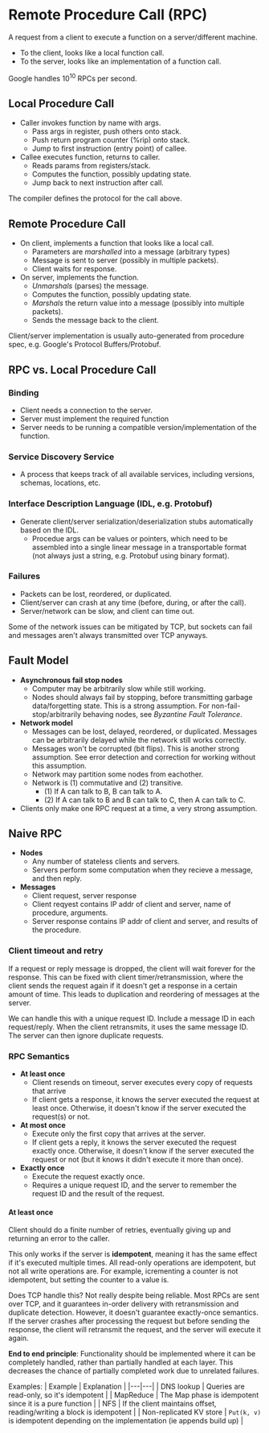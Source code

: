 # Remote Procedure Call (RPC)

A request from a client to execute a function on a server/different machine.
- To the client, looks like a local function call.
- To the server, looks like an implementation of a function call.

Google handles $10^{10}$ RPCs per second.

## Local Procedure Call

- Caller invokes function by name with args.
    - Pass args in register, push others onto stack.
    - Push return program counter (%rip) onto stack.
    - Jump to first instruction (entry point) of callee.
- Callee executes function, returns to caller.
    - Reads params from registers/stack.
    - Computes the function, possibly updating state.
    - Jump back to next instruction after call.

The compiler defines the protocol for the call above.

## Remote Procedure Call

- On client, implements a function that looks like a local call.
    - Parameters are *marshalled* into a message (arbitrary types)
    - Message is sent to server (possibly in multiple packets).
    - Client waits for response.
- On server, implements the function.
    - *Unmarshals* (parses) the message.
    - Computes the function, possibly updating state.
    - *Marshals* the return value into a message (possibly into multiple packets).
    - Sends the message back to the client.

Client/server implementation is usually auto-generated from procedure spec, e.g. Google's Protocol Buffers/Protobuf.

## RPC vs. Local Procedure Call

### Binding
- Client needs a connection to the server.
- Server must implement the required function
- Server needs to be running a compatible version/implementation of the function.

### Service Discovery Service
- A process that keeps track of all available services, including versions, schemas, locations, etc.

### Interface Description Language (IDL, e.g. Protobuf)
- Generate client/server serialization/deserialization stubs automatically based on the IDL.
    - Procedue args can be values or pointers, which need to be assembled into a single linear message in a transportable format (not always just a string, e.g. Protobuf using binary format).

### Failures

- Packets can be lost, reordered, or duplicated.
- Client/server can crash at any time (before, during, or after the call).
- Server/network can be slow, and client can time out.

Some of the network issues can be mitigated by TCP, but sockets can fail and messages aren't always transmitted over TCP anyways.


## Fault Model

- **Asynchronous fail stop nodes**
    - Computer may be arbitrarily slow while still working.
    - Nodes should always fail by stopping, before transmitting garbage data/forgetting state. This is a strong assumption. For non-fail-stop/arbitrarily behaving nodes, see *Byzantine Fault Tolerance*.
- **Network model**
    - Messages can be lost, delayed, reordered, or duplicated. Messages can be arbitrarily delayed while the network still works correctly.
    - Messages won't be corrupted (bit flips). This is another strong assumption. See error detection and correction for working without this assumption.
    - Network may partition some nodes from eachother.
    - Network is (1) commutative and (2) transitive.
        - (1) If A can talk to B, B can talk to A.
        - (2) If A can talk to B and B can talk to C, then A can talk to C.
- Clients only make one RPC request at a time, a very strong assumption.

## Naive RPC

- **Nodes**
    - Any number of stateless clients and servers.
    - Servers perform some computation when they recieve a message, and then reply.
- **Messages**
    - Client request, server response
    - Client reqyest contains IP addr of client and server, name of procedure, arguments.
    - Server response contains IP addr of client and server, and results of the procedure.

### Client timeout and retry
If a request or reply message is dropped, the client will wait forever for the response. This can be fixed with client timer/retransmission, where the client sends the request again if it doesn't get a response in a certain amount of time. This leads to duplication and reordering of messages at the server.

We can handle this with a unique request ID. Include a message ID in each request/reply. When the client retransmits, it uses the same message ID. The server can then ignore duplicate requests.

### RPC Semantics

- **At least once**
    - Client resends on timeout, server executes every copy of requests that arrive
    - If client gets a response, it knows the server executed the request at least once. Otherwise, it doesn't know if the server executed the request(s) or not.
- **At most once**
    - Execute only the first copy that arrives at the server.
    - If client gets a reply, it knows the server executed the request exactly once. Otherwise, it doesn't know if the server executed the request or not (but it knows it didn't execute it more than once).
- **Exactly once**
    - Execute the request exactly once.
    - Requires a unique request ID, and the server to remember the request ID and the result of the request.

#### At least once

Client should do a finite number of retries, eventually giving up and returning an error to the caller.

This only works if the server is **idempotent**, meaning it has the same effect if it's executed multiple times. All read-only operations are idempotent, but not all write operations are. For example, icrementing a counter is not idempotent, but setting the counter to a value is.

Does TCP handle this? Not really despite being reliable. Most RPCs are sent over TCP, and it guarantees in-order delivery with retransmission and duplicate detection. However, it doesn't guarantee exactly-once semantics. If the server crashes after processing the request but before sending the response, the client will retransmit the request, and the server will execute it again.

**End to end principle**: Functionality should be implemented where it can be completely handled, rather than partially handled at each layer. This decreases the chance of partially completed work due to unrelated failures.


Examples:
| Example | Explanation |
|---|---|
| DNS lookup | Queries are read-only, so it's idempotent |
| MapReduce | The Map phase is idempotent since it is a pure function |
| NFS | If the client maintains offset, reading/writing a block is idempotent |
| Non-replicated KV store | `Put(k, v)` is idempotent depending on the implementation (ie appends build up) |

